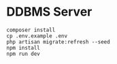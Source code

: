 # DDBMS Server

```shell
composer install 
cp .env.example .env
php artisan migrate:refresh --seed
npm install
npm run dev
```

